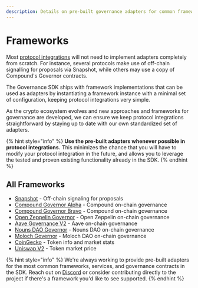 ```yaml
---
description: Details on pre-built governance adapters for common frameworks and services.
---
```


# Frameworks

Most [protocol integrations](../integrating-your-protocol.md) will not need to implement adapters completely from scratch. For instance, several protocols make use of off-chain signalling for proposals via Snapshot, while others may use a copy of Compound's Governor contracts.

The Governance SDK ships with framework implementations that can be used as adapters by instantiating a framework instance with a minimal set of configuration, keeping protocol integrations very simple.

As the crypto ecosystem evolves and new approaches and frameworks for governance are developed, we can ensure we keep protocol integrations straightforward by staying up to date with our own standardized set of adapters.

{% hint style="info" %}
**Use the pre-built adapters whenever possible in protocol integrations.** This minimizes the chance that you will have to modify your protocol integration in the future, and allows you to leverage the tested and proven existing functionality already in the SDK.
{% endhint %}

## All Frameworks

* [Snapshot](snapshot.md) - Off-chain signaling for proposals
* [Compound Governor Alpha](compound-governor-alpha.md) - Compound on-chain governance
* [Compound Governor Bravo](compound-governor-bravo.md) - Compound on-chain governance
* [Open Zeppelin Governor](open-zeppelin-governor.md) - Open Zeppelin on-chain governance
* [Aave Governance V2](aave-governance-v2.md) - Aave on-chain governance
* [Nouns DAO Governor](nouns-dao-governor.md) - Nouns DAO on-chain governance
* [Moloch Governor](moloch-governor.md) - Moloch DAO on-chain governance
* [CoinGecko](coingecko.md) - Token info and market stats
* [Uniswap V2](uniswap-v2.md) - Token market price

{% hint style="info" %}
We're always working to provide pre-built adapters for the most common frameworks, services, and governance contracts in the SDK. Reach out on [Discord](https://discord.gg/UBqtEddhsC) or consider contributing directly to the project if there's a framework you'd like to see supported.
{% endhint %}

